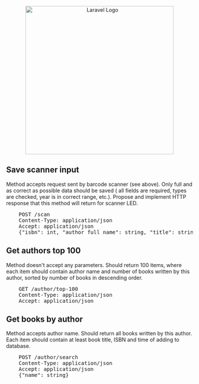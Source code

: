 <p align="center"><a href="https://laravel.com" target="_blank"><img src="https://raw.githubusercontent.com/laravel/art/master/logo-lockup/5%20SVG/2%20CMYK/1%20Full%20Color/laravel-logolockup-cmyk-red.svg" width="400" alt="Laravel Logo"></a></p>

## Save scanner input

Method accepts request sent by barcode scanner (see above). Only full and as correct as possible data should be saved (
all fields are required, types are checked, year is in correct range, etc.). Propose and implement HTTP response that
this method will return for scanner LED.
<pre>
    POST /scan
    Content-Type: application/json
    Accept: application/json
    {"isbn": int, "author_full_name": string, "title": string, "year": int}
</pre>

## Get authors top 100

Method doesn't accept any parameters. Should return 100 items, where each item should contain author name and number of
books written by this author, sorted by number of books in descending order.
<pre>
    GET /author/top-100
    Content-Type: application/json
    Accept: application/json
</pre>

## Get books by author

Method accepts author name. Should return all books written by this author. Each item should contain at least book
title, ISBN and time of adding to database.
<pre>
    POST /author/search
    Content-Type: application/json
    Accept: application/json
    {"name": string}
</pre>


